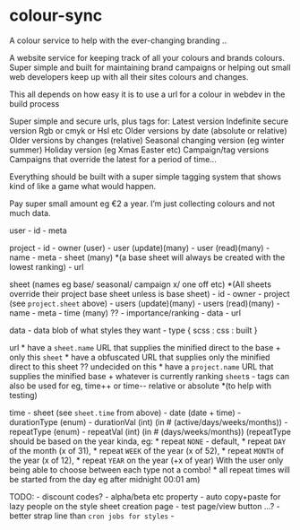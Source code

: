 # colour-sync
A colour service to help with the ever-changing branding ..


A website service for keeping track of all your colours and brands colours. 
Super simple and built for maintaining brand campaigns or helping out small web 
developers keep up with all their sites colours and changes.

This all depends on how easy it is to use a url for a colour in webdev in the build process

Super simple and secure urls, plus tags for:
Latest version
Indefinite secure version
Rgb or cmyk or Hsl etc
Older versions by date (absolute or relative)
Older versions by changes (relative)
Seasonal changing version (eg winter summer)
Holiday version (eg Xmas Easter etc)
Campaign/tag versions
Campaigns that override the latest for a period of time...

Everything should be built with a super simple tagging system that shows kind of like a game what would happen.

Pay super small amount eg €2 a year. I’m just collecting colours and not much data.

user
    - id
    - meta

project
    - id
    - owner (user)
    - user (update)(many)
    - user (read)(many)
    - name
    - meta
    - sheet (many) *(a base sheet will always be created with the lowest ranking)
    - url

sheet (names eg base/ seasonal/ campaign x/ one off etc)
    *(All sheets override their project base sheet unless is base sheet)
    - id
    - owner
    - project (see `project.sheet` above)
    - users (update)(many)
    - users (read)(many)
    - name
    - meta
    - time (many) ??
    - importance/ranking
    - data
    - url

data
    - data blob of what styles they want
    - type { scss : css : built }
 
url
    * have a `sheet.name` URL that supplies the minified direct to the base + only this `sheet`
    * have a obfuscated URL that supplies only the minified direct to this sheet ?? undecided on this
    * have a `project.name` URL that supplies the minified base + whatever is currently ranking `sheet`s
        - tags can also be used for eg, time++ or time-- relative or absolute *(to help with testing)

time
    - sheet (see `sheet.time` from above)
    - date (date + time) 
    - durationType (enum)
    - durationVal (int) (in # (active/days/weeks/months))
    - repeatType (enum)
    - repeatVal (int) (in # (days/weeks/months))
    (repeatType should be based on the year kinda, eg:
        * repeat `NONE` - default,
        * repeat `DAY` of the month (x of 31),
        * repeat `WEEK` of the year (x of 52),
        * repeat `MONTH` of the year (x of 12),
        * repeat `YEAR` on the year (+x of year)
    With the user only being able to choose between each type not a combo!
        * all repeat times will be started from the day eg after midnight 00:01 am) 

TODO:
    - discount codes?
    - alpha/beta etc property
    - auto copy+paste for lazy people on the style sheet creation page
    - test page/view button ...?
    - better strap line than `cron jobs for styles`
    - 
